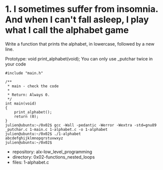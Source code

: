 # 1. I sometimes suffer from insomnia. And when I can't fall asleep, I play what I call the alphabet game



Write a function that prints the alphabet, in lowercase, followed by a new line.

Prototype: void print_alphabet(void);
You can only use _putchar twice in your code

```julien@ubuntu:~/0x02$ cat 1-main.c
#include "main.h"

/**
 * main - check the code
 *
 * Return: Always 0.
 */
int main(void)
{
    print_alphabet();
    return (0);
}
julien@ubuntu:~/0x02$ gcc -Wall -pedantic -Werror -Wextra -std=gnu89 _putchar.c 1-main.c 1-alphabet.c -o 1-alphabet
julien@ubuntu:~/0x02$ ./1-alphabet 
abcdefghijklmnopqrstuvwxyz
julien@ubuntu:~/0x02$
```


 - repository: alx-low_level_programming
 - directory: 0x02-functions_nested_loops
 - files: 1-alphabet.c
